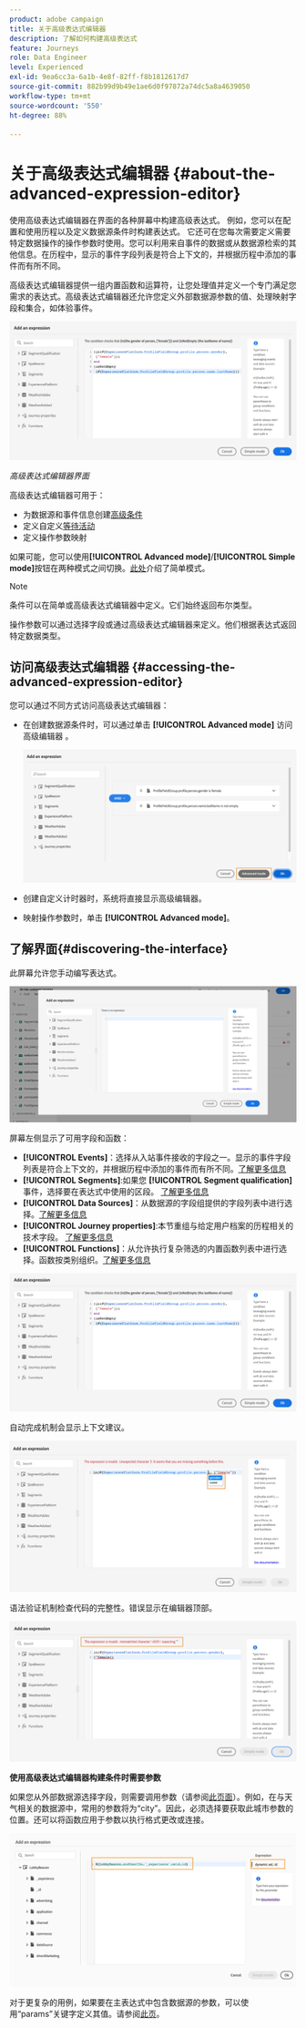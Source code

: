 ```yaml
---
product: adobe campaign
title: 关于高级表达式编辑器
description: 了解如何构建高级表达式
feature: Journeys
role: Data Engineer
level: Experienced
exl-id: 9ea6cc3a-6a1b-4e8f-82ff-f8b1812617d7
source-git-commit: 882b99d9b49e1ae6d0f97872a74dc5a8a4639050
workflow-type: tm+mt
source-wordcount: '550'
ht-degree: 88%

---
```


# 关于高级表达式编辑器 {#about-the-advanced-expression-editor}

使用高级表达式编辑器在界面的各种屏幕中构建高级表达式。 例如，您可以在配置和使用历程以及定义数据源条件时构建表达式。
它还可在您每次需要定义需要特定数据操作的操作参数时使用。您可以利用来自事件的数据或从数据源检索的其他信息。在历程中，显示的事件字段列表是符合上下文的，并根据历程中添加的事件而有所不同。

高级表达式编辑器提供一组内置函数和运算符，让您处理值并定义一个专门满足您需求的表达式。高级表达式编辑器还允许您定义外部数据源参数的值、处理映射字段和集合，如体验事件。

![](../assets/journey65.png)

_高级表达式编辑器界面_

高级表达式编辑器可用于：

* 为数据源和事件信息创建[高级条件](../condition-activity.md#about_condition)
* 定义自定义[等待活动](../wait-activity.md#custom)
* 定义操作参数映射

如果可能，您可以使用&#x200B;**[!UICONTROL Advanced mode]**/**[!UICONTROL Simple mode]**&#x200B;按钮在两种模式之间切换。[此处](../condition-activity.md#about_condition)介绍了简单模式。

>[!NOTE]
>
>条件可以在简单或高级表达式编辑器中定义。它们始终返回布尔类型。
>
>操作参数可以通过选择字段或通过高级表达式编辑器来定义。他们根据表达式返回特定数据类型。

## 访问高级表达式编辑器 {#accessing-the-advanced-expression-editor}

您可以通过不同方式访问高级表达式编辑器：

* 在创建数据源条件时，可以通过单击 **[!UICONTROL Advanced mode]** 访问高级编辑器 。

   ![](../assets/journeyuc2_33.png)

* 创建自定义计时器时，系统将直接显示高级编辑器。
* 映射操作参数时，单击 **[!UICONTROL Advanced mode]**。

## 了解界面{#discovering-the-interface}

此屏幕允许您手动编写表达式。

![](../assets/journey70.png)

屏幕左侧显示了可用字段和函数：

* **[!UICONTROL Events]**：选择从入站事件接收的字段之一。显示的事件字段列表是符合上下文的，并根据历程中添加的事件而有所不同。[了解更多信息](../../event/about-events.md)
* **[!UICONTROL Segments]**:如果您 **[!UICONTROL Segment qualification]** 事件，选择要在表达式中使用的区段。 [了解更多信息](../condition-activity.md#using-a-segment)
* **[!UICONTROL Data Sources]**：从数据源的字段组提供的字段列表中进行选择。[了解更多信息](../../datasource/about-data-sources.md)
* **[!UICONTROL Journey properties]**:本节重组与给定用户档案的历程相关的技术字段。 [了解更多信息](journey-properties.md)
* **[!UICONTROL Functions]**：从允许执行复杂筛选的内置函数列表中进行选择。函数按类别组织。[了解更多信息](functions.md)

![](../assets/journey65.png)

自动完成机制会显示上下文建议。

![](../assets/journey68.png)

语法验证机制检查代码的完整性。错误显示在编辑器顶部。

![](../assets/journey69.png)

**使用高级表达式编辑器构建条件时需要参数**

如果您从外部数据源选择字段，则需要调用参数（请参阅[此页面](../../datasource/external-data-sources.md)）。例如，在与天气相关的数据源中，常用的参数将为“city”。因此，必须选择要获取此城市参数的位置。还可以将函数应用于参数以执行格式更改或连接。

![](../assets/journeyuc2_19.png)

对于更复杂的用例，如果要在主表达式中包含数据源的参数，可以使用“params”关键字定义其值。请参阅[此页](../expression/field-references.md)。
